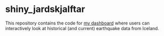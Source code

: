 
# shiny_jardskjalftar

<!-- badges: start -->
<!-- badges: end -->

This repository contains the code for [my dashboard](https://bggj.shinyapps.io/shiny_jardskjalftar/) where users can interactively look at historical (and current) earthquake data from Iceland.

